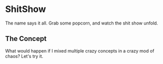 # ShitShow
The name says it all.
Grab some popcorn, and watch the shit show unfold.
## The Concept
What would happen if I mixed multiple crazy concepts in a crazy mod of chaos?
Let's try it.
